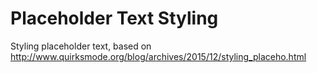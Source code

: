 # Placeholder Text Styling

Styling placeholder text, based on http://www.quirksmode.org/blog/archives/2015/12/styling_placeho.html